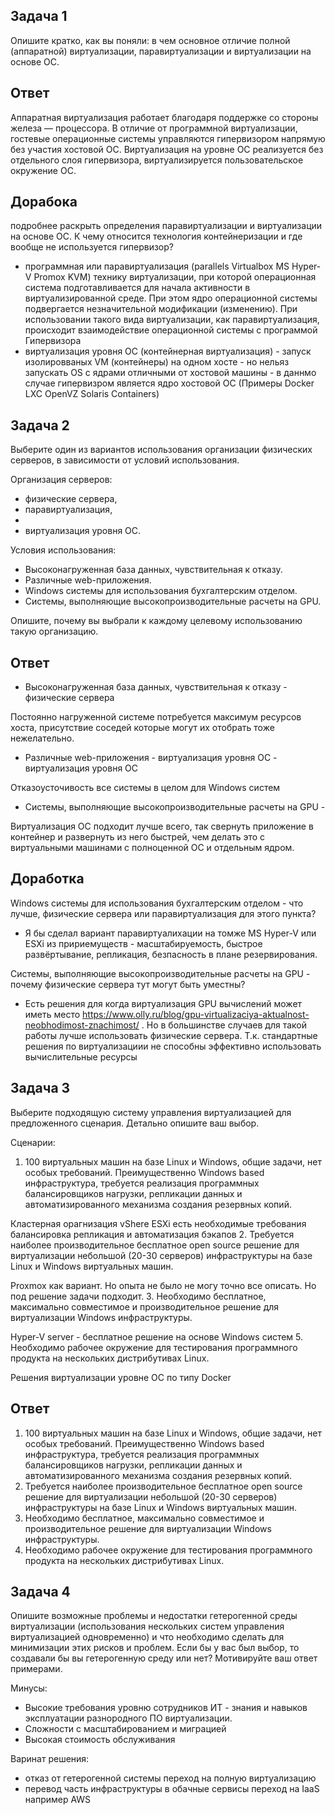 ## Задача 1

Опишите кратко, как вы поняли: в чем основное отличие полной (аппаратной) виртуализации, паравиртуализации и виртуализации на основе ОС.
## Ответ
Аппаратная виртуализация работает благодаря поддержке со стороны железа — процессора. В отличие от программной виртуализации, гостевые операционные системы управляются гипервизором напрямую без участия хостовой ОС.
Виртуализация на уровне ОС реализуется без отдельного слоя гипервизора, виртуализируется пользовательское окружение ОС.


## Дорабока 
подробнее раскрыть определения паравиртуализации и виртуализации на основе ОС. К чему относится технология контейнеризации и где вообще не используется гипервизор?

- программная или паравиртуализация (parallels Virtualbox MS Hyper-V Promox KVM) технику виртуализации, при которой операционная система подготавливается для начала активности в виртуализированной среде. При этом ядро операционной системы подвергается незначительной модификации (изменению). При использовании такого вида виртуализации, как паравиртуализация, происходит взаимодействие операционной системы с программой Гипервизора
- виртуализация уровня ОС (контейнерная виртуализация) - запуск изолировваных VM (контейнеры) на одном хосте - но нельяз запускать OS с ядрами отличными от хостовой машины - в даннмо случае гипервизром является ядро хостовой ОС (Примеры Docker LXC OpenVZ Solaris Containers)
## Задача 2

Выберите один из вариантов использования организации физических серверов, в зависимости от условий использования.

Организация серверов:
- физические сервера,
- паравиртуализация,
- 
- виртуализация уровня ОС.

Условия использования:
- Высоконагруженная база данных, чувствительная к отказу.
- Различные web-приложения.
- Windows системы для использования бухгалтерским отделом.
- Системы, выполняющие высокопроизводительные расчеты на GPU.

Опишите, почему вы выбрали к каждому целевому использованию такую организацию.
## Ответ
- Высоконагруженная база данных, чувствительная к отказу - физические сервера

Постоянно нагруженной системе потребуется максимум ресурсов хоста, присутствие соседей которые могут их отобрать тоже нежелательно.
- Различные web-приложения - виртуализация уровня ОС - виртуализация уровня ОС

Отказоусточивость все системы в целом для Windows систем
- Системы, выполняющие высокопроизводительные расчеты на GPU - 

Виртуализация ОС подходит лучше всего, так свернуть приложение в контейнер и развернуть из него быстрей, чем делать это с виртуальными машинами с полноценной ОС и отдельным ядром.

## Доработка
 Windows системы для использования бухгалтерским отделом - что лучше, физические сервера или паравиртуализация для этого пункта?

- Я бы сделал вариант паравиртуалихации на томже MS Hyper-V или ESXi из пририемуществ - масштабируемость, быстрое развёртывание, репликация, безпасность в плане резервирования.

Системы, выполняющие высокопроизводительные расчеты на GPU - почему физические сервера тут могут быть уместны?

- Есть решения для когда виртуализация GPU вычислений может иметь место https://www.olly.ru/blog/gpu-virtualizaciya-aktualnost-neobhodimost-znachimost/  . Но в большинстве случаев для такой работы лучше использовать физические сервера. Т.к. стандартные решения по виртуализациии не способны эффективно использовать вычислительные ресурсы


## Задача 3

Выберите подходящую систему управления виртуализацией для предложенного сценария. Детально опишите ваш выбор.

Сценарии:

1. 100 виртуальных машин на базе Linux и Windows, общие задачи, нет особых требований. Преимущественно Windows based инфраструктура, требуется реализация программных балансировщиков нагрузки, репликации данных и автоматизированного механизма создания резервных копий.

Кластерная орагнизация vShere ESXi есть необходимые требования балансировка репликация и автоматизация бэкапов
2. Требуется наиболее производительное бесплатное open source решение для виртуализации небольшой (20-30 серверов) инфраструктуры на базе Linux и Windows виртуальных машин.

Proxmox  как вариант. Но опыта не было не могу точно все описать. Но под решение задачи подходит.
3. Необходимо бесплатное, максимально совместимое и производительное решение для виртуализации Windows инфраструктуры.

Hyper-V server - бесплатное решение на основе Windows систем
5. Необходимо рабочее окружение для тестирования программного продукта на нескольких дистрибутивах Linux.

Решения виртуализации уровне ОС по типу Docker
## Ответ
1. 100 виртуальных машин на базе Linux и Windows, общие задачи, нет особых требований. Преимущественно Windows based инфраструктура, требуется реализация программных балансировщиков нагрузки, репликации данных и автоматизированного механизма создания резервных копий.
2. Требуется наиболее производительное бесплатное open source решение для виртуализации небольшой (20-30 серверов) инфраструктуры на базе Linux и Windows виртуальных машин.
3. Необходимо бесплатное, максимально совместимое и производительное решение для виртуализации Windows инфраструктуры.
4. Необходимо рабочее окружение для тестирования программного продукта на нескольких дистрибутивах Linux.
## Задача 4

Опишите возможные проблемы и недостатки гетерогенной среды виртуализации (использования нескольких систем управления виртуализацией одновременно) и что необходимо сделать для минимизации этих рисков и проблем. Если бы у вас был выбор, то создавали бы вы гетерогенную среду или нет? Мотивируйте ваш ответ примерами.

Минусы:
- Высокие требования уровню сотрудников ИТ - знания и навыков эксплуатации разнородного ПО виртуализации.
- Сложности с масштабированием и миграцией
- Высокая стоимость обслуживания

Варинат решения:
- отказ от гетерогенной системы переход на полную виртуализацию
- перевод часть инфраструктуры в обачные сервисы переход на IaaS например AWS